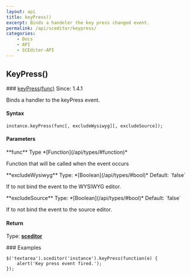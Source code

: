 ```yaml
---
layout: api
title: keyPress()
excerpt: Binds a handeler the key press changed event.
permalink: /api/sceditor/keypress/
categories:
    - Docs
    - API
    - SCEditor-API
---
```

## KeyPress()


<article class="api method" markdown="1">
### <a id="keyPress-func" href="#keyPress-func">keyPress(func)</a> <span class="since">Since: 1.4.1</span>

Binds a handler to the keyPress event.


#### Syntax

	instance.keyPress(func[, excludeWysiwyg][, excludeSource]);


#### Parameters

<div class="parameters">
<div class="parameter" markdown="1">
**func**  
Type *[Function](/api/types/#function)*

Function that will be called when the event occurs
</div>

<div class="parameter" markdown="1">
**excludeWysiwyg**  
Type: *[Boolean](/api/types/#bool)*  
Default: `false`

If to not bind the event to the WYSIWYG editor.
</div>

<div class="parameter" markdown="1">
**excludeSource**  
Type: *[Boolean](/api/types/#bool)*  
Default: `false`

If to not bind the event to the source editor.
</div>
</div>


#### Return

Type: **[sceditor](/api/types/#sceditor)**


<article class="api examples" markdown="1">
### Examples

	$('textarea').sceditor('instance').keyPress(function(e) {
		alert('Key press event fired.');
	});

</article>
</article>

